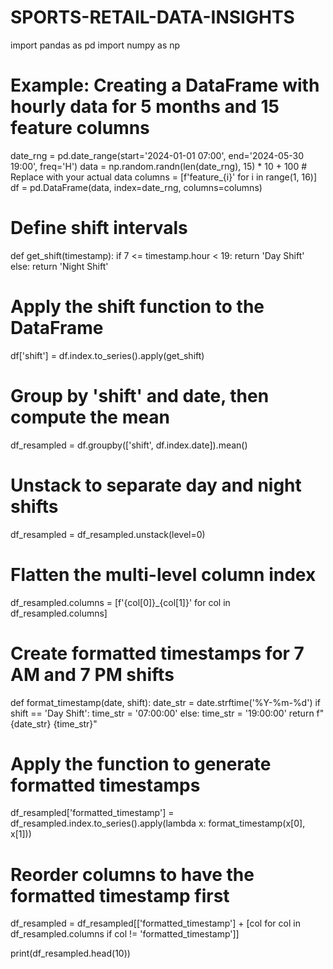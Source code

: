 # SPORTS-RETAIL-DATA-INSIGHTS

import pandas as pd
import numpy as np

# Example: Creating a DataFrame with hourly data for 5 months and 15 feature columns
date_rng = pd.date_range(start='2024-01-01 07:00', end='2024-05-30 19:00', freq='H')
data = np.random.randn(len(date_rng), 15) * 10 + 100  # Replace with your actual data
columns = [f'feature_{i}' for i in range(1, 16)]
df = pd.DataFrame(data, index=date_rng, columns=columns)

# Define shift intervals
def get_shift(timestamp):
    if 7 <= timestamp.hour < 19:
        return 'Day Shift'
    else:
        return 'Night Shift'

# Apply the shift function to the DataFrame
df['shift'] = df.index.to_series().apply(get_shift)

# Group by 'shift' and date, then compute the mean
df_resampled = df.groupby(['shift', df.index.date]).mean()

# Unstack to separate day and night shifts
df_resampled = df_resampled.unstack(level=0)

# Flatten the multi-level column index
df_resampled.columns = [f'{col[0]}_{col[1]}' for col in df_resampled.columns]

# Create formatted timestamps for 7 AM and 7 PM shifts
def format_timestamp(date, shift):
    date_str = date.strftime('%Y-%m-%d')
    if shift == 'Day Shift':
        time_str = '07:00:00'
    else:
        time_str = '19:00:00'
    return f"{date_str} {time_str}"

# Apply the function to generate formatted timestamps
df_resampled['formatted_timestamp'] = df_resampled.index.to_series().apply(lambda x: format_timestamp(x[0], x[1]))

# Reorder columns to have the formatted timestamp first
df_resampled = df_resampled[['formatted_timestamp'] + [col for col in df_resampled.columns if col != 'formatted_timestamp']]

print(df_resampled.head(10))
